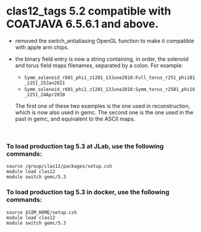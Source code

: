 # clas12_tags 5.2 compatible with COATJAVA 6.5.6.1 and above.

- removed the switch_antialiasing OpenGL function to make it compatible with apple arm chips.
- the binary field entry is now a string containing, in order, the solenoid and torus field maps filenames, separated
by a colon. For example: 
  - `Symm_solenoid_r601_phi1_z1201_13June2018:Full_torus_r251_phi181_z251_25Jan2021`
  - `Symm_solenoid_r601_phi1_z1201_13June2018:Symm_torus_r2501_phi16_z251_24Apr2018`

  The first one of these two examples is the one used in reconstruction, which is now also used in gemc. 
  The second one is the one used in the past in gemc, and equivalent to the ASCII maps.  

<br>

### To load production tag 5.3 at JLab, use the following commands:

```
source /group/clas12/packages/setup.csh
module load clas12
module switch gemc/5.3
```

### To load production tag 5.3 in docker, use the following commands:

```
source $SIM_HOME/setup.csh
module load clas12
module switch gemc/5.3
```

<br>
   